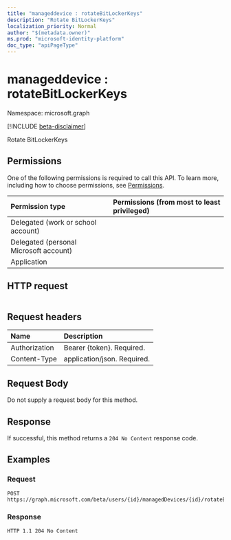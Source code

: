 ```yaml
---
title: "manageddevice : rotateBitLockerKeys"
description: "Rotate BitLockerKeys"
localization_priority: Normal
author: "$(metadata.owner)"
ms.prod: "microsoft-identity-platform"
doc_type: "apiPageType"
---
```


# manageddevice : rotateBitLockerKeys

Namespace: microsoft.graph

[!INCLUDE [beta-disclaimer](../../includes/beta-disclaimer.md)]

Rotate BitLockerKeys

## Permissions

One of the following permissions is required to call this API. To learn more, including how to choose permissions, see [Permissions](/graph/permissions-reference).

| Permission type                        | Permissions (from most to least privileged) |
| :------------------------------------- | :------------------------------------------ |
| Delegated (work or school account)     |                                             |
| Delegated (personal Microsoft account) |                                             |
| Application                            |                                             |

## HTTP request

<!-- {
  "blockType": "ignored"
}
-->

```http

```

## Request headers

| Name          | Description                 |
| :------------ | :-------------------------- |
| Authorization | Bearer {token}. Required.   |
| Content-Type  | application/json. Required. |

## Request Body

<!-- Actions and Functions -->

<!-- CRUD Methods -->

Do not supply a request body for this method.

## Response

If successful, this method returns a `204 No Content` response code.

## Examples

### Request

<!-- {
  "blockType": "request",
  "name": "manageddevice_rotatebitlockerkeys"
}
-->

```http
POST https://graph.microsoft.com/beta/users/{id}/managedDevices/{id}/rotateBitLockerKeys

```

### Response

<!-- {
  "blockType": "response",
  "truncated": true,
  "@odata.type": "$(this.ReturnTypeFullName)"
}
-->

```http
HTTP 1.1 204 No Content

```
